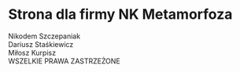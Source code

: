 # Strona dla firmy NK Metamorfoza<br/>
Nikodem Szczepaniak<br/>
Dariusz Staśkiewicz<br/>
Miłosz Kurpisz<br/>
WSZELKIE PRAWA ZASTRZEŻONE
